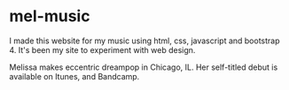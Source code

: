 # mel-music

I made this website for my music using html, css, javascript and bootstrap 4. It's been my site to experiment with web design. 

Melissa makes eccentric dreampop in Chicago, IL. Her self-titled debut is available on Itunes, and Bandcamp.